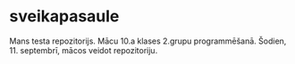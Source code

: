 # sveikapasaule
Mans testa repozitorijs. 
Mācu 10.a klases 2.grupu programmēšanā. Šodien, 11. septembrī, mācos veidot repozitoriju.
